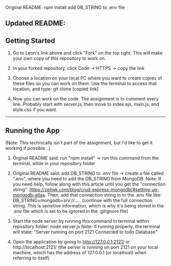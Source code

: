 Original README:
npm install
add DB_STRING to .env file

Updated README:
---------------------
Getting Started 
---------------------
1. Go to Leon's link above and click "Fork" on the top right. This will make your own copy of this repository to work on.

2. In your forked repository, click Code -> HTTPS -> copy the link

3. Choose a location on your local PC where you want to create copies of these files so you can work on them. Use the terminal to access that location, and type: git clone [copied link]

4. Now you can work on the code. The assignment is to comment every line. Probably start with server.js, then move to index.ejs, main.js, and style.css if you want.

----------------------
Running the App 
----------------------
(Note: This technically isn't part of the assignment, but I'd like to get it working if possible...)
1. Orginal README said: run "npm install" -> run this command from the terminal, while in your repository folder

2. Original README said: add DB_STRING to .env file -> create a file called ".env", where you need to add the DB_STRING from MongoDB. 
Note: If you need help, follow along with this article until you get the "connection string": https://zellwk.com/blog/crud-express-mongodb/#setting-up-mongodb-atlas. Then, add that connection string in to the .env file like:
DB_STRING=mongodb+srv://..... (continue with the full connection string. This is sensitive information, which is why it's being stored in the .env file which is set to be ignored in the .gitignore file)

3. Start the node server by running this command in terminal within repository folder: node server.js
Note: If running properly, the terminal will state: 
"Server running on port 2121
Connected to todo Database"

4. Open the application by going to http://127.0.0.1:2121/ or http://localhost:2121/ (the server is running on port 2121 on your local machine, which has the address of 127.0.0.1 (or localhost) when referring to itself)